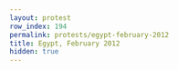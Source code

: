 ```yaml
---
layout: protest
row_index: 194
permalink: protests/egypt-february-2012
title: Egypt, February 2012
hidden: true
---
```

